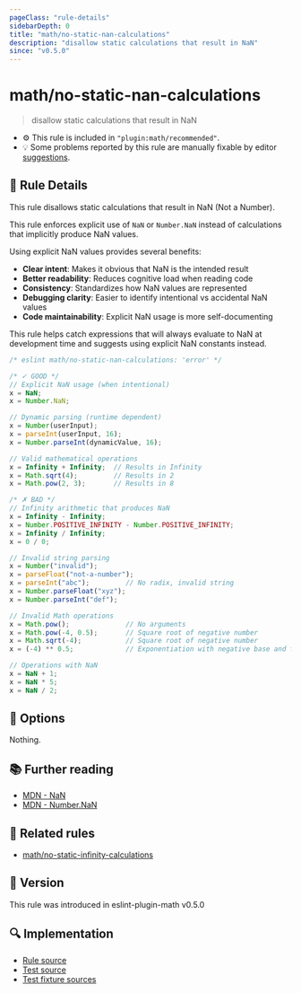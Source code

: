 ```yaml
---
pageClass: "rule-details"
sidebarDepth: 0
title: "math/no-static-nan-calculations"
description: "disallow static calculations that result in NaN"
since: "v0.5.0"
---
```


# math/no-static-nan-calculations

> disallow static calculations that result in NaN

- ⚙️ This rule is included in `"plugin:math/recommended"`.
- 💡 Some problems reported by this rule are manually fixable by editor [suggestions](https://eslint.org/docs/developer-guide/working-with-rules#providing-suggestions).

## 📖 Rule Details

This rule disallows static calculations that result in NaN (Not a Number).

This rule enforces explicit use of `NaN` or `Number.NaN` instead of calculations that implicitly produce NaN values.

Using explicit NaN values provides several benefits:

- **Clear intent**: Makes it obvious that NaN is the intended result
- **Better readability**: Reduces cognitive load when reading code
- **Consistency**: Standardizes how NaN values are represented
- **Debugging clarity**: Easier to identify intentional vs accidental NaN values
- **Code maintainability**: Explicit NaN usage is more self-documenting

This rule helps catch expressions that will always evaluate to NaN at development time and suggests using explicit NaN constants instead.

<eslint-code-block>

<!-- eslint-skip -->

```js
/* eslint math/no-static-nan-calculations: 'error' */

/* ✓ GOOD */
// Explicit NaN usage (when intentional)
x = NaN;
x = Number.NaN;

// Dynamic parsing (runtime dependent)
x = Number(userInput);
x = parseInt(userInput, 16);
x = Number.parseInt(dynamicValue, 16);

// Valid mathematical operations
x = Infinity + Infinity;  // Results in Infinity
x = Math.sqrt(4);         // Results in 2
x = Math.pow(2, 3);       // Results in 8

/* ✗ BAD */
// Infinity arithmetic that produces NaN
x = Infinity - Infinity;
x = Number.POSITIVE_INFINITY - Number.POSITIVE_INFINITY;
x = Infinity / Infinity;
x = 0 / 0;

// Invalid string parsing
x = Number("invalid");
x = parseFloat("not-a-number");
x = parseInt("abc");         // No radix, invalid string
x = Number.parseFloat("xyz");
x = Number.parseInt("def");

// Invalid Math operations
x = Math.pow();              // No arguments
x = Math.pow(-4, 0.5);       // Square root of negative number
x = Math.sqrt(-4);           // Square root of negative number
x = (-4) ** 0.5;             // Exponentiation with negative base and fractional exponent

// Operations with NaN
x = NaN + 1;
x = NaN * 5;
x = NaN / 2;
```

</eslint-code-block>

## 🔧 Options

Nothing.

## 📚 Further reading

- [MDN - NaN](https://developer.mozilla.org/en-US/docs/Web/JavaScript/Reference/Global_Objects/NaN)
- [MDN - Number.NaN](https://developer.mozilla.org/en-US/docs/Web/JavaScript/Reference/Global_Objects/Number/NaN)

## 👫 Related rules

- [math/no-static-infinity-calculations]

[math/no-static-infinity-calculations]: ./no-static-infinity-calculations.md

## 🚀 Version

This rule was introduced in eslint-plugin-math v0.5.0

## 🔍 Implementation

- [Rule source](https://github.com/ota-meshi/eslint-plugin-math/blob/main/src/rules/no-static-nan-calculations.ts)
- [Test source](https://github.com/ota-meshi/eslint-plugin-math/blob/main/tests/src/rules/no-static-nan-calculations.ts)
- [Test fixture sources](https://github.com/ota-meshi/eslint-plugin-math/tree/main/tests/fixtures/rules/no-static-nan-calculations)
